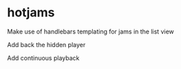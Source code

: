 hotjams
=======

Make use of handlebars templating for jams in the list view

Add back the hidden player

Add continuous playback
